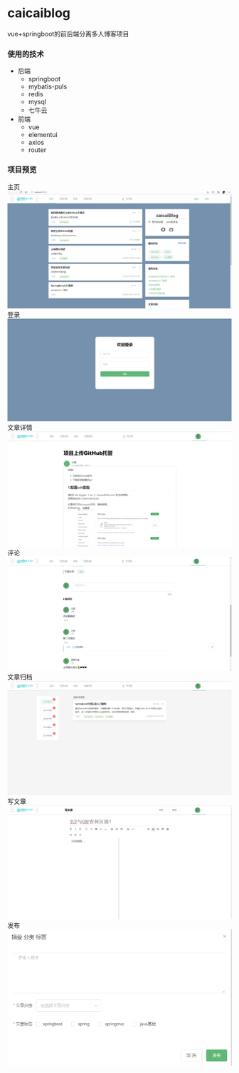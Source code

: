 # caicaiblog
vue+springboot的前后端分离多人博客项目

### 使用的技术
* 后端
  * springboot
  * mybatis-puls
  * redis
  * mysql
  * 七牛云
* 前端
  * vue
  * elementui
  * axios
  * router

### 项目预览

主页
![](https://github.com/CaiHuSong/caicaiblog/blob/master/image/%E4%B8%BB%E9%A1%B5.png)
登录
![](https://github.com/CaiHuSong/caicaiblog/blob/master/image/%E7%99%BB%E5%BD%95.png)
文章详情
![](https://github.com/CaiHuSong/caicaiblog/blob/master/image/%E6%96%87%E7%AB%A0%E8%AF%A6%E6%83%85.png)
评论
![](https://github.com/CaiHuSong/caicaiblog/blob/master/image/%E8%AF%84%E8%AE%BA.png)
文章归档
![](https://github.com/CaiHuSong/caicaiblog/blob/master/image/%E5%BD%92%E6%A1%A3.png)
写文章
![](https://github.com/CaiHuSong/caicaiblog/blob/master/image/%E5%86%99%E6%96%87%E7%AB%A0.png)
发布
![](https://github.com/CaiHuSong/caicaiblog/blob/master/image/%E5%8F%91%E5%B8%83.png)


